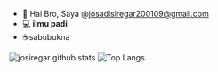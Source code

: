 - 👋 Hai Bro, Saya @josadisiregar200109@gmail.com
- :computer: <b>ilmu padi</b>
- :coffee:sabubukna

![josiregar github stats](https://github-readme-stats.vercel.app/api?username=josiregar&theme=dark&show_icons=true)
![Top Langs](https://github-readme-stats.vercel.app/api/top-langs/?username=josiregar&layout=compact&theme=dark)
